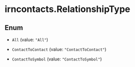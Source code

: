 # irncontacts.RelationshipType

## Enum


* `All` (value: `"All"`)

* `ContactToContact` (value: `"ContactToContact"`)

* `ContactToSymbol` (value: `"ContactToSymbol"`)


